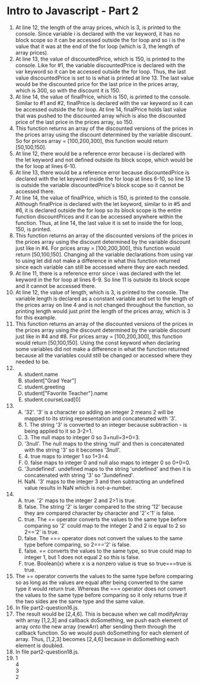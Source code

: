 # Intro to Javascript - Part 2
<ol>
    <li>At line 12, the length of the array prices, which is 3, is printed to the console. Since variable i is declared with the var keyword, it has no block scope so it can be accessed outside the for loop and so i is the value that it was at the end of the for loop (which is 3, the length of array prices).</li>
    <li>At line 13, the value of discountedPrice, which is 150, is printed to the console. Like for #1, the variable discountedPrice is declared with the var keyword so it can be accessed outside the for loop. Thus, the last value discountedPrice is set to is what is printed at line 13. The last value would be the discounted price for the last price in the prices array, which is 300, so with the discount it is 150.</li>
    <li>At line 14, the value of finalPrice, which is 150, is printed to the console. Similar to #1 and #2, finalPrice is declared with the var keyword so it can be accessed outside the for loop. At line 14, finalPrice holds last value that was pushed to the discounted array which is also the discounted price of the last price in the prices array, so 150.</li>
    <li>This function returns an array of the discounted versions of the prices in the prices array using the discount determined by the variable discount. So for prices array = [100,200,300], this function would return [50,100,150].</li>
    <li>At line 12, there would be a reference error because i is declared with the let keyword and not defined outside its block scope, which would be the for loop at lines 6-10.</li>
    <li>At line 13, there would be a reference error because discountedPrice is declared with the let keyword inside the for loop at lines 6-10, so line 13 is outside the variable discountedPrice's block scope so it cannot be accessed there.</li>
    <li>At line 14, the value of finalPrice, which is 150, is printed to the console. Although finalPrice is declared with the let keyword, similar to in #5 and #6, it is declared outside the for loop so its block scope is the entire function discountPrices and it can be accessed anywhere within the function. Thus, at line 14, the last value it is set to inside the for loop, 150, is printed.</li>
    <li>This function returns an array of the discounted versions of the prices in the prices array using the discount determined by the variable discount just like in #4. For prices array = [100,200,300], this function would return [50,100,150]. Changing all the variable declarations from using var to using let did not make a difference in what this function returned since each variable can still be accessed where they are each needed.</li>
    <li>At line 11, there is a reference error since i was declared with the let keyword in the for loop at lines 6-9. So line 11 is outside its block scope and it cannot be accessed there.</li>
    <li>At line 12, the value of length, which is 3, is printed to the console. The variable length is declared as a constant variable and set to the length of the prices array on line 4 and is not changed throughout the function, so printing length would just print the length of the prices array, which is 3 for this example.</li>
    <li>This function returns an array of the discounted versions of the prices in the prices array using the discount determined by the variable discount just like in #4 and #8. For prices array = [100,200,300], this function would return [50,100,150]. Using the const keyword when declaring some variables did not make a difference in what the function returned because all the variables could still be changed or accessed where they needed to be.</li>
    <li>
        <ol type="A">
            <li>student.name</li>
            <li>student["Grad Year"]</li>
            <li>student.greeting</li>
            <li>student["Favorite Teacher"].name</li>
            <li>student.courseLoad[0]</li>
        </ol>
    </li>
    <li>
        <ol type="A">
            <li>'32'. '3' is a character so adding an integer 2 means 2 will be mapped to its string representation and concatenated with '3'.</li>
            <li>1. The string '3' is converted to an integer because subtraction - is being applied to it so 3-2=1.</li>
            <li>3. The null maps to integer 0 so 3+null=3+0=3.</li>
            <li>'3null'. The null maps to the string 'null' and then is concatenated with the string '3' so it becomes '3null'.</li>
            <li>4. true maps to integer 1 so 1+3=4.</li>
            <li>0. false maps to integer 0 and null also maps to integer 0 so 0+0=0.</li>
            <li>'3undefined'. undefined maps to the string 'undefined' and then it is concatenated with string '3' so '3undefined'.</li>
            <li>NaN. '3' maps to the integer 3 and then subtracting an undefined value results in NaN which is not-a-number.</li>
        </ol>
    </li>
    <li>
        <ol type="A">
            <li>true. '2' maps to the integer 2 and 2>1 is true.</li>
            <li>false. The string '2' is larger compared to the string '12' because they are compared character by character and '2'<'1' is false.</li>
            <li>true. The == operator converts the values to the same type before comparing so '2' could map to the integer 2 and 2 is equal to 2 so 2=='2' is true.</li>
            <li>false. The === operator does not convert the values to the same type before comparing, so 2==='2' is false.</li>
            <li>false. == converts the values to the same type, so true could map to integer 1, but 1 does not equal 2 so this is false.</li>
            <li>true. Boolean(x) where x is a nonzero value is true so true===true is true.</li>
        </ol>
    </li>
    <li>The == operator converts the values to the same type before comparing so as long as the values are equal after being converted to the same type it would return true. Whereas the === operator does not convert the values to the same type before comparing so it only returns true if the two sides are the same type and the same value.</li>
    <li>In file part2-question16.js.</li>
    <li>The result would be [2,4,6]. This is because when we call modifyArray with array [1,2,3] and callback doSomething, we push each element of array onto the new array (newArr) after sending them through the callback function. So we would push doSomething for each element of array. Thus, [1,2,3] becomes [2,4,6] because in doSomething each element is doubled.</li>
    <li>In file part2-question18.js.</li>
    <li>
    1 <br>
    4 <br>
    3 <br>
    2
    </li>
</ol>